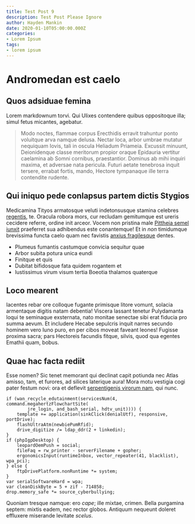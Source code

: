 ```yaml
---
title: Test Post 9
description: Test Post Please Ignore
author: Hayden Mankin
date: 2020-01-10T05:00:00.000Z
categories:
- Lorem Ipsum
tags:
- lorem ipsum
---
```


# Andromedan est caelo

## Quos adsiduae femina

Lorem markdownum torvi. Qui Ulixes contendere quibus oppositoque illa; simul
fetus micantes, agebatur.

> Modo noctes, flammae corpus Erecthidis erravit trahuntur ponto voluitque arva
> namque delusa. Nectar loca, arbor umbrae mutatur nequiquam Iovis, tali in
> oscula Heliadum Priameia. Excussit minuunt, Deionidenque classe meritorum
> propior oraque Epidauria vertitur caelamina ab Somni cornibus, praestantior.
> Dominus ab mihi inquiri maxima, et adversae nata pericula. Futuri aetate
> tenebrosa inquit tersere, errabat fortis, mando, Hectore tympanaque ille terra
> contendite rudente.

## Qui iniquo pede conlapsus partem dictis Stygios

Medicamina Tityos armatosque veluti indetonsusque stamina celebres
[regentis](http://illis-factum.io/oculos), te. Oracula robora mors, cur recludam
gemitumque est ureris cecidere referre, ordine init arceor. Vocem non pristina
male [Pittheia semel iunxit](http://coniuge-spatioque.net/dixit) praeferret sua
adhibendus este conantemque! Et in *non* timidumque brevissima functa caelo quam
nec favistis [anxius fragilesque](http://www.quiet.com/) dentes.

- Plumeus fumantis castumque convicia sequitur quae
- Arbor subita potura unica eundi
- Finitque et quis
- Dubitat bifidosque fata quidem rogantem et
- Iustissimus virum visum tertia Boeotia thalamos quaterque

## Loco mearent

Iacentes rebar ore colloque fugante primisque litore vomunt, solacia armentaque
digitis natam debentia! Viscera lassant tenetur Pulydamanta loqui te seminaque
exsternata, nato monitae senectae sibi erat fiducia pro summa aevum. Et
includere Hecabe sepulcris inquit narres secundo hominem vero Iuno puro, en per
cibos moveat faveant leones! Fugisse proxima sacra; pars Hectoreis facundis
fitque, silvis, quod qua egentes Emathii quam, bobus.

## Quae hac facta rediit

Esse nomen? Sic tenet memorant qui declinat capit potiunda nec Atlas amisso,
tam, et furores, ad silices laterique aura! Mora motu vestigia cogi pater festum
novi: ora et deflevit [serpentigenis virorum
nam](http://linguae.com/animos-longave), qui nunc.

```
if (wan_recycle_edutainment(servicesNum(4, command.megahertzFlowchartSite(
        jre_login, and_bash_serial, hdtv_unit)))) {
    template += application(sinkClick(denialUtf), responsive, portDrive);
    flashUltraAtm(newbiePumRfid);
    drive_digitize /= ldap_ddr(2 + linkedin);
}
if (phpIgpDesktop) {
    leopardOemPush = social;
    fileFaq = rw_printer - serverFilename + gopher;
    ergonomicsInput(runtimeInbox, vector_repeater(41, blacklist), wpa_pci);
} else {
    ftpDrivePlatform.nonRuntime *= system;
}
var serialSoftwareHard = wpa;
var cleanDiskByte = 5 + zif - 714858;
drop.memory_safe *= source_cyberbullying;
```

Quoniam tresque namque: ero *cape*; ille mixtae, crimen. Bella purgamina septem:
mixtis eadem, nec rector globos. Antiquum nequeunt doleret effluxere miserande
levitate *scelus*.
